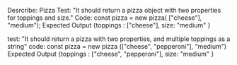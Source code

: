 Desrcribe: Pizza
Test: "It should return a pizza object with two properties for toppings and size."
Code: const pizza = new pizza( ["cheese"], "medium");
Expected Output {toppings : ["cheese"], size: "medium" }

test: "It should return a pizza with two properties, and multiple toppings as a string"
code:  const pizza = new pizza (["cheese", "pepperoni"], "medium")
Expected Output {toppings : ["cheese", "pepperoni"], size: "medium" }

